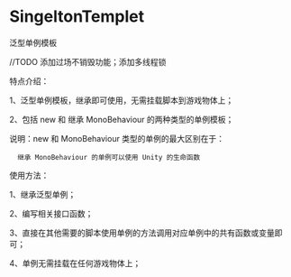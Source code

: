 # SingeltonTemplet
泛型单例模板

//TODO 添加过场不销毁功能；添加多线程锁

特点介绍：

1、泛型单例模板，继承即可使用，无需挂载脚本到游戏物体上；

2、包括 new 和 继承 MonoBehaviour 的两种类型的单例模板；

说明：new 和 MonoBehaviour 类型的单例的最大区别在于：
  
      继承 MonoBehaviour 的单例可以使用 Unity 的生命函数
      
使用方法：

1、继承泛型单例；

2、编写相关接口函数；

3、直接在其他需要的脚本使用单例的方法调用对应单例中的共有函数或变量即可；

4、单例无需挂载在任何游戏物体上；
